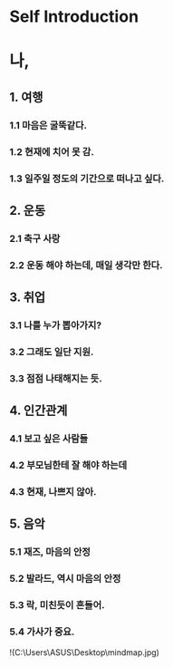 # Self Introduction


# 나, 

## 1. 여행
### 1.1 마음은 굴뚝같다.
### 1.2 현재에 치어 못 감.
### 1.3 일주일 정도의 기간으로 떠나고 싶다.

## 2. 운동
### 2.1 축구 사랑
### 2.2 운동 해야 하는데, 매일 생각만 한다.

## 3. 취업
### 3.1 나를 누가 뽑아가지?
### 3.2 그래도 일단 지원.
### 3.3 점점 나태해지는 듯.

## 4. 인간관계
### 4.1 보고 싶은 사람들
### 4.2 부모님한테 잘 해야 하는데
### 4.3 현재, 나쁘지 않아.

## 5. 음악
### 5.1 재즈, 마음의 안정
### 5.2 발라드, 역시 마음의 안정
### 5.3 락, 미친듯이 흔들어.
### 5.4 가사가 중요.

!(C:\\Users\\ASUS\\Desktop\\mindmap.jpg)
